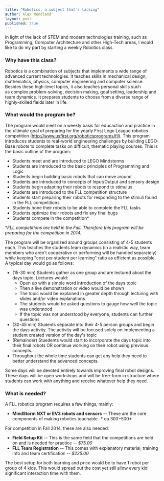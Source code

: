 ```yaml
---
title: "Robotics, a subject that's lacking"
author: Alex Wendland
layout: post
published: true
---
```


In light of the lack of STEM and modern technologies training, such as Programming, Computer Architecture and other High-Tech areas, I would like to do my part by starting a weekly Robotics class.<!--break-->

### Why have this class?

Robotics is a combination of subjects that implements a wide range of advanced current technologies. It teaches skills in mechanical design, mathematics, physics, computer engineering and computer science. Besides these high-level topics, it also teaches personal skills such as complex problem-solving, decision making, goal setting, leadership and team dynamics. It prepares students to choose from a diverse range of highly-skilled fields later in life.

### What would the program be?

The program would meet on a weekly basis for educaction and practice in the ultimate goal of preparing for the yearly First Lego League robotics competition (<http://www.usfirst.org/roboticsprograms/fll>). This program introduces students to real-world engineering challenges by building LEGO-Base robots to complete tasks on difficult, thematic playing courses. This is the basic outline of the program:

*   Students meet and are introduced to LEGO Mindstorms
*   Students are introduced to the basic principles of Programming and Logic
*   Students begin building basic robots that can move around
*   Students are introduced to concepts of Input/Output and sensory design
*   Students begin adapting their robots to respond to stimulus
*   Students are introduced to the FLL competition structure
*   Students start preparing their robots for responding to the stimuli found in the FLL competitions
*   Students hone their robots to be able to complete the FLL tasks
*   Students optimize their robots and fix any final bugs
*   Students compete in the competition*

**FLL competitions are held in the Fall. Therefore this program will be preparing for the competition in 2014.*

The program will be organized around groups consisting of 4-5 students each. This teaches the students team dynamics (in a realistic way, team members who aren't cooperative or performing will be handled separately) while keeping "cost per student per learning" ratio as efficient as possible. A typical day would go as follows:

*   (15-30 min) Students gather as one group and are lectured about the days topic. Lectures would:
    *   Open up with a simple word introduction of the days topic
    *   Then a live demonstration or video would be shown
    *   The topic would be explained in greater depth through lecturing with slides and/or video explanations
    *   The students would be asked questions to gauge how well the topic was understood
    *   If the topic was not understood by everyone, students can further questions
*   (30-45 min) Students separate into their 4-5 person groups and begin the days activity. The activity will be focused solely on implementing a student created version of the day's topic
*   (Remainder) Stuedents would start to incorporate the days topic into their final robots OR continue working on their robot using previous concepts.
*   Throughout the whole time students can get any help they need to better understand the advanced concepts.

Some days will be devoted entirely towards improving final robot designs. These days will be open workshops and will be free-form in structure where students can work with anything and receive whatever help they need.

### What is needed?

A FLL robotics program requires a few things, mainly:

*   **MindStorm NXT or EV3 robots and sensors** -- These are the core components of making robotics teachable -* ea $300-$500*

For competition in Fall 2014, these are also needed:

*   **Field Setup Kit** -- This is the same field that the competitions are held on and is needed for practice -- *$75.00*
*   **FLL Team Registration** -- This comes with explanatory material, training info and team certification -- *$225.00*

The best setup for both learning and price would be to have 1 robot per group of 4 kids. This would spread out the cost yet still allow every kid significant interaction time with them.